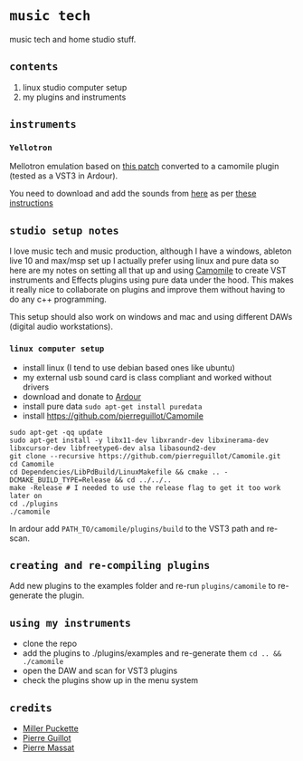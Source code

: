 # `music tech`

music tech and home studio stuff.

## `contents`

1. linux studio computer setup
2. my plugins and instruments

## `instruments`

### `Yellotron`

Mellotron emulation based on [this patch](https://guitarextended.wordpress.com/2014/11/11/yellotron-a-mellotron-with-pure-data/) converted to a camomile plugin (tested as a VST3 in Ardour).

You need to download and add the sounds from [here](http://leisureland.us/mellotron.htm) as per [these instructions](https://patchstorage.com/mellowtron-rework/)

## `studio setup notes`

I love music tech and music production, although I have a windows, ableton live 10 and max/msp set up I actually prefer using linux and pure data so here are my notes on setting all that up and using [Camomile](https://github.com/pierreguillot/Camomile) to create VST instruments and Effects plugins using pure data under the hood. This makes it really nice to collaborate on plugins and improve them without having to do any c++ programming.

This setup should also work on windows and mac and using different DAWs (digital audio workstations).

### `linux computer setup`

* install linux (I tend to use debian based ones like ubuntu)
* my external usb sound card is class compliant and worked without drivers
* download and donate to [Ardour](https://ardour.org/)
* install pure data `sudo apt-get install puredata`
* install https://github.com/pierreguillot/Camomile

```
sudo apt-get -qq update
sudo apt-get install -y libx11-dev libxrandr-dev libxinerama-dev libxcursor-dev libfreetype6-dev alsa libasound2-dev
git clone --recursive https://github.com/pierreguillot/Camomile.git
cd Camomile
cd Dependencies/LibPdBuild/LinuxMakefile && cmake .. -DCMAKE_BUILD_TYPE=Release && cd ../../..
make -Release # I needed to use the release flag to get it too work later on
cd ./plugins
./camomile
```

In ardour add `PATH_TO/camomile/plugins/build` to the VST3 path and re-scan.

## `creating and re-compiling plugins`

Add new plugins to the examples folder and re-run `plugins/camomile` to re-generate the plugin. 

## `using my instruments`

* clone the repo
* add the plugins to ./plugins/examples and re-generate them `cd .. && ./camomile`
* open the DAW and scan for VST3 plugins
* check the plugins show up in the menu system

## `credits`

* [Miller Puckette](http://msp.ucsd.edu/software.html)
* [Pierre Guillot](https://github.com/pierreguillot)
* [Pierre Massat](https://guitarextended.wordpress.com/2014/11/11/yellotron-a-mellotron-with-pure-data/)
